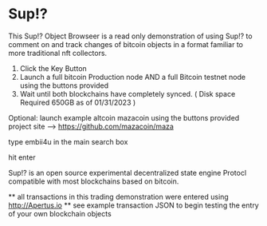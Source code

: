 # Sup!? 

This Sup!? Object Browseer is a read only demonstration of using Sup!? to comment on and track changes of bitcoin objects in a format familiar to more traditional nft collectors.


1. Click the Key Button
2. Launch a full bitcoin Production node AND a full Bitcoin testnet node using the buttons provided
3. Wait until both blockchains have completely synced.  ( Disk space Required 650GB as of 01/31/2023 )


Optional:
launch example altcoin mazacoin using the buttons provided   project site -->  https://github.com/mazacoin/maza

type embii4u in the main search box

hit enter


 Sup!? is an open source experimental decentralized state engine Protocl compatible with most blockchains based on bitcoin.
 

** all transactions in this trading demonstration were entered using http://Apertus.io 
** see example transaction JSON to begin testing the entry of your own blockchain objects
